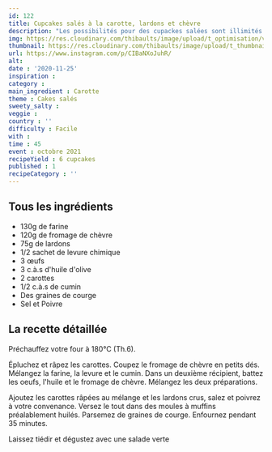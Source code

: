 ```yaml
---
id: 122
title: Cupcakes salés à la carotte, lardons et chèvre
description: "Les possibilités pour des cupackes salées sont illimités : cette fois-ci carottes, lardons et chèvre."
img: https://res.cloudinary.com/thibaults/image/upload/t_optimisation/v1606416852/Recipes/20201125_cupcake_carottes_lardons.jpg
thumbnail: https://res.cloudinary.com/thibaults/image/upload/t_thumbnail_josie/v1606416852/Recipes/20201125_cupcake_carottes_lardons.jpg
url: https://www.instagram.com/p/CIBaNXoJuhR/
alt: 
date : '2020-11-25'
inspiration : 
category : 
main_ingredient : Carotte
theme : Cakes salés
sweety_salty : 
veggie : 
country : ''
difficulty : Facile
with : 
time : 45
event : octobre 2021
recipeYield : 6 cupcakes
published : 1
recipeCategory : ''
---
```


## Tous les ingrédients
 - 130g de farine
 - 120g de fromage de chèvre
 - 75g de lardons
 - 1/2 sachet de levure chimique
 - 3 œufs
 - 3 c.à.s d'huile d'olive
 - 2 carottes
 - 1/2 c.à.s de cumin
 - Des graines de courge
 - Sel et Poivre

## La recette détaillée
Préchauffez votre four à 180°C (Th.6).

Épluchez et râpez les carottes. Coupez le fromage de chèvre en petits dés. Mélangez la farine, la levure et le cumin. Dans un deuxième récipient, battez les oeufs, l'huile et le fromage de chèvre. Mélangez les deux préparations.

Ajoutez les carottes râpées au mélange et les lardons crus, salez et poivrez à votre convenance. Versez le tout dans des moules à muffins préalablement huilés. Parsemez de graines de courge. Enfournez pendant 35 minutes. 

Laissez tiédir et dégustez avec une salade verte